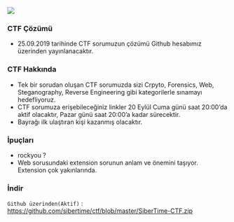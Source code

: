 ![](https://raw.githubusercontent.com/sibertime/sibertime-vulnerable-web-application/master/img/readme/logo.png)

### CTF Çözümü
- 25.09.2019 tarihinde CTF sorumuzun çözümü Github hesabımız üzerinden yayınlanacaktır.

### CTF Hakkında

- Tek bir sorudan oluşan CTF sorumuzda sizi Crpyto, Forensics, Web, Steganography, Reverse Engineering gibi kategorilerle sınamayı hedefliyoruz.
- CTF sorumuza erişebileceğiniz linkler 20 Eylül Cuma günü saat 20:00’da aktif olacaktır, Pazar günü saat 20:00’a kadar sürecektir. 
- Bayrağı ilk ulaştıran kişi kazanmış olacaktır.

### İpuçları

- rockyou ?
- Web sorusundaki extension sorunun anlam ve önemini taşıyor. Extension çok yakınlarında.

### İndir

`Github üzerinden(Aktif)` : <https://github.com/sibertime/ctf/blob/master/SiberTime-CTF.zip>
